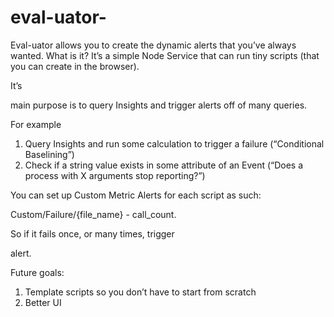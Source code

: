 # eval-uator-
Eval-uator allows you to create the dynamic alerts that you’ve always wanted. What is it? It’s a simple Node Service that can run tiny scripts (that you can create in the browser). 

It’s

main purpose is to query Insights and trigger alerts off of many queries.

  

For example

  

1. Query Insights and run some calculation to trigger a failure (“Conditional Baselining”) 
2. Check if a string value exists in some attribute of an Event (“Does a process with X arguments stop reporting?”) 
  

You can set up Custom Metric Alerts for each script as such:

  

Custom/Failure/{file_name} - call_count.

  

So if it fails once, or many times, trigger 

alert.

  

Future goals:

1. Template scripts so you don’t have to start from scratch 
2. Better UI